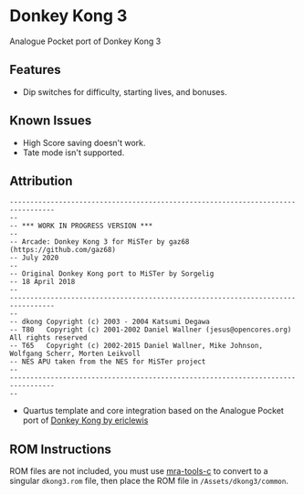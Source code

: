# Donkey Kong 3

Analogue Pocket port of Donkey Kong 3

## Features

* Dip switches for difficulty, starting lives, and bonuses.

## Known Issues

* High Score saving doesn't work.
* Tate mode isn't supported.

## Attribution

```
---------------------------------------------------------------------------------
-- 
-- *** WORK IN PROGRESS VERSION ***
--
-- Arcade: Donkey Kong 3 for MiSTer by gaz68 (https://github.com/gaz68)
-- July 2020 
-- 
-- Original Donkey Kong port to MiSTer by Sorgelig
-- 18 April 2018
-- 
---------------------------------------------------------------------------------
-- 
-- dkong Copyright (c) 2003 - 2004 Katsumi Degawa
-- T80   Copyright (c) 2001-2002 Daniel Wallner (jesus@opencores.org) All rights reserved
-- T65   Copyright (c) 2002-2015 Daniel Wallner, Mike Johnson, Wolfgang Scherr, Morten Leikvoll
-- NES APU taken from the NES for MiSTer project
--
---------------------------------------------------------------------------------
-- 
```

-  Quartus template and core integration based on the Analogue Pocket port of [Donkey Kong by ericlewis](https://github.com/ericlewis/openFPGA-DonkeyKong)

## ROM Instructions

ROM files are not included, you must use [mra-tools-c](https://github.com/sebdel/mra-tools-c/) to convert to a singular `dkong3.rom` file, then place the ROM file in `/Assets/dkong3/common`.
